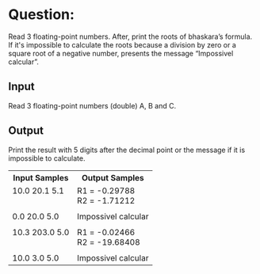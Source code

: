 # Question:
Read 3 floating-point numbers. After, print the roots of bhaskara’s formula. If it's impossible to calculate the roots because a division by zero or a square root of a negative number, presents the message “Impossivel calcular”.

## Input
Read 3 floating-point numbers (double) A, B and C.

## Output
Print the result with 5 digits after the decimal point or the message if it is impossible to calculate.


<table>
<tr>
    <th>Input Samples</th>
    <th>Output Samples</th>
</tr>
<tr></tr>

<tr>
    <td>10.0 20.1 5.1<br /><br /></td>
    <td>R1 = -0.29788<br />R2 = -1.71212</td>
</tr>
<tr></tr>
<tr>
    <td></td>
    <td></td>
</tr>
<tr></tr>

<tr>
    <td>0.0 20.0 5.0</td>
    <td>Impossivel calcular</td>
</tr>
<tr></tr>
<tr>
    <td></td>
    <td></td>
</tr>
<tr></tr>

<tr>
    <td>10.3 203.0 5.0<br /><br /></td>
    <td>R1 = -0.02466<br />R2 = -19.68408</td>
</tr>
<tr></tr>
<tr>
    <td></td>
    <td></td>
</tr>
<tr></tr>
<tr>
    <td>10.0 3.0 5.0</td>
    <td>Impossivel calcular</td>
</tr>

</table>
